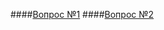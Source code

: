 ####[Вопрос №1](https://github.com/alexmyzrov/antal_test/tree/master/AreaCalculator)
####[Вопрос №2](https://github.com/alexmyzrov/antal_test/blob/master/Question%20%232.sql)